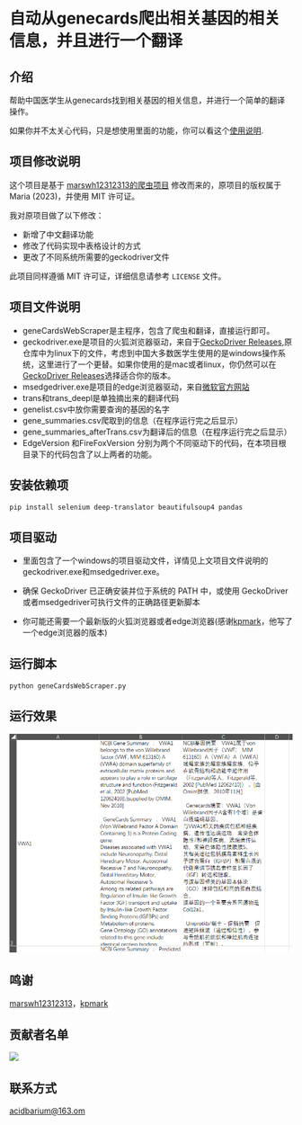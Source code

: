 # 自动从genecards爬出相关基因的相关信息，并且进行一个翻译

## 介绍

帮助中国医学生从genecards找到相关基因的相关信息，并进行一个简单的翻译操作。

如果你并不太关心代码，只是想使用里面的功能，你可以看这个[使用说明](https://www.cnblogs.com/acidbarium/p/18731876).


## 项目修改说明

这个项目是基于 [marswh12312313的爬虫项目](https://github.com/marswh12312313/GeneSumCrawler/tree/main) 修改而来的，原项目的版权属于 Maria (2023)，并使用 MIT 许可证。

我对原项目做了以下修改：
- 新增了中文翻译功能
- 修改了代码实现中表格设计的方式
- 更改了不同系统所需要的geckodriver文件

此项目同样遵循 MIT 许可证，详细信息请参考 `LICENSE` 文件。



## 项目文件说明

- geneCardsWebScraper是主程序，包含了爬虫和翻译，直接运行即可。
- geckodriver.exe是项目的火狐浏览器驱动，来自于[GeckoDriver Releases](https://github.com/mozilla/geckodriver/releases),原仓库中为linux下的文件，考虑到中国大多数医学生使用的是windows操作系统，这里进行了一个更替。如果你使用的是mac或者linux，你仍然可以在[GeckoDriver Releases](https://github.com/mozilla/geckodriver/releases)选择适合你的版本。
- msedgedriver.exe是项目的edge浏览器驱动，来自[微软官方网站](https://developer.microsoft.com/en-us/microsoft-edge/tools/webdriver/?form=MA13LH)
- trans和trans_deepl是单独摘出来的翻译代码
- genelist.csv中放你需要查询的基因的名字
- gene_summaries.csv爬取到的信息（在程序运行完之后显示）
- gene_summaries_afterTrans.csv为翻译后的信息（在程序运行完之后显示）
- EdgeVersion 和FireFoxVersion 分别为两个不同驱动下的代码，在本项目根目录下的代码包含了以上两者的功能。


## 安装依赖项
```
pip install selenium deep-translator beautifulsoup4 pandas
```

## 项目驱动
- 里面包含了一个windows的项目驱动文件，详情见上文项目文件说明的geckodriver.exe和msedgedriver.exe。

- 确保 GeckoDriver 已正确安装并位于系统的 PATH 中，或使用 GeckoDriver或者msedgedriver可执行文件的正确路径更新脚本

- 你可能还需要一个最新版的火狐浏览器或者edge浏览器(感谢[kpmark](https://github.com/markzhang12345)，他写了一个edge浏览器的版本)


## 运行脚本

```python
python geneCardsWebScraper.py
```

## 运行效果
![alt text](img/image.png)


## 鸣谢

[marswh12312313](https://github.com/marswh12312313)，[kpmark](https://github.com/markzhang12345)


## 贡献者名单
<a href="https://github.com/AcidBarium/GeneCardsWebScraper/graphs/contributors">
  <img src="https://contrib.rocks/image?repo=AcidBarium/GeneCardsWebScraper" />
</a>


## 联系方式

acidbarium@163.om